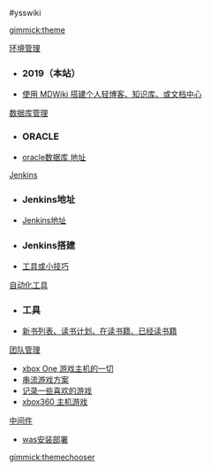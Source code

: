 #ysswiki

<!--
  -- Default theme
  -- (Read: http://wyp110lq.github.io/mdwiki/)
  -- [gimmick:theme](flatly) 
-->

[gimmick:theme](flatly)

[环境管理]()

  * ### 2019（本站）
  * [使用 MDWiki 搭建个人轻博客、知识库、或文档中心](yss/4article/MDWiki.md)


[数据库管理]()

  * ### ORACLE
  * [oracle数据库 地址](yss/1life/人生十项-模板.md)
  
[Jenkins]()

  * ### Jenkins地址
  * [Jenkins地址](yss/0learn/note-personal/2017.md) 
  * ### Jenkins搭建
  * [工具或小技巧](yss/1tools/tools.md)

[自动化工具]()

  * ### 工具
  * [新书列表、读书计划、在读书籍、已经读书籍](yss/2book/books.md)

[团队管理]()

  * [xbox One 游戏主机的一切](yss/2team/xbox1s.md)  
  * [串流游戏方案](yss/2team/streamgame.md)
  * [记录一些喜欢的游戏](yss/2team/like-games.md)
  * [xbox360 主机游戏](yss/2team/xbox360.md)  


[中间件]()
  
  * [was安装部署](yss/4was/markdown/was.md)

[gimmick:themechooser](选择皮肤)

<!-- [在线编辑](http://prose.io/#liminany/m) -->

<!--
[gimmick:Disqus](limin-mblogs)
-->
